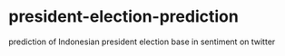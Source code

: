 # president-election-prediction
prediction of Indonesian president election base in sentiment on twitter
